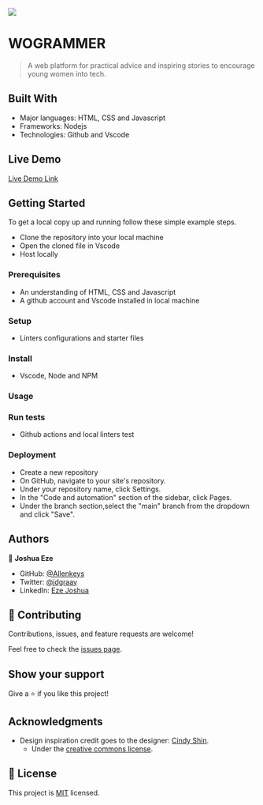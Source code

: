 ![](https://img.shields.io/badge/Microverse-blueviolet)

# WOGRAMMER

> A web platform for practical advice and inspiring stories to encourage young women into tech.


## Built With

- Major languages: HTML, CSS and Javascript
- Frameworks: Nodejs
- Technologies: Github and Vscode

## Live Demo

[Live Demo Link](https://allenkeys.github.io/wogrammer#readme/)


## Getting Started

To get a local copy up and running follow these simple example steps.
 - Clone the repository into your local machine
 - Open the cloned file in Vscode
 - Host locally  

### Prerequisites
  - An understanding of HTML, CSS and Javascript
  - A github account and Vscode installed in local machine

### Setup
  - Linters configurations and starter files
### Install
  - Vscode, Node and NPM
### Usage

### Run tests
  - Github actions and local linters test
### Deployment
  - Create a new repository
  - On GitHub, navigate to your site's repository.
  - Under your repository name, click  Settings.
  - In the "Code and automation" section of the sidebar, click  Pages.
  - Under the branch section,select the "main" branch from the dropdown and click "Save".

## Authors

👤 **Joshua Eze**

- GitHub: [@Allenkeys](https://github.com/Allenkeys)
- Twitter: [@jdgraay](https://twitter.com/jdgraay)
- LinkedIn: [Eze Joshua](https://linkedin.com/in/eze-joshua)

## 🤝 Contributing

Contributions, issues, and feature requests are welcome!

Feel free to check the [issues page](https://github.com/allenkeys/wogrammer/issues).

## Show your support

Give a ⭐️ if you like this project!

## Acknowledgments

- Design inspiration credit goes to the designer: [Cindy Shin](https://www.behance.net/adagio07).
    - Under the [creative commons license](https://creativecommons.org/licenses/by-nc/4.0/).


## 📝 License

This project is [MIT](./LICENSE) licensed.